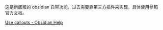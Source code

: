 这是新版版的 obsidian 自带功能，过去需要靠第三方插件来实现，具体使用参照官方文档。

[Use callouts - Obsidian Help](https://help.obsidian.md/How+to/Use+callouts)


